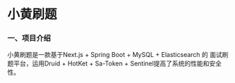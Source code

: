 # 小黄刷题

### 一、项目介绍

小黄刷题是一款基于Next.js + Spring Boot + MySQL + Elasticsearch 的 面试刷题平台，运用Druid + HotKet + Sa-Token + Sentinel提高了系统的性能和安全性。

